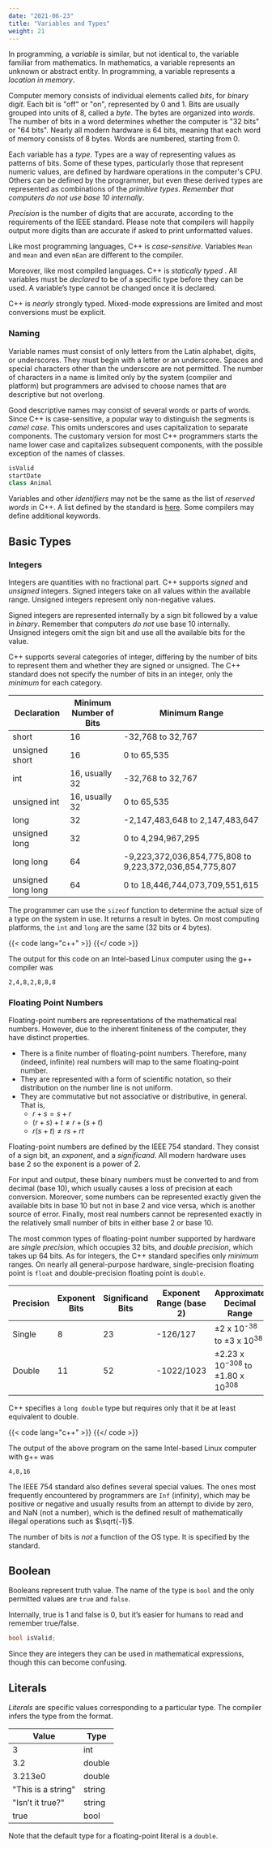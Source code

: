 ```yaml
---
date: "2021-06-23"
title: "Variables and Types"
weight: 21
---
```


In programming, a _variable_ is similar, but not identical to, the variable familiar from mathematics.  In mathematics, a variable represents an unknown or abstract entity.  In programming, a variable represents a _location in memory_.

Computer memory consists of individual elements called _bits_, for 
*bi*nary dig*it*.  Each bit is "off" or "on", represented by 0 and 1.  Bits are usually grouped into units of 8, called a _byte_.  The bytes are organized into _words_.  The number of bits in a word determines whether the computer is "32 bits" or "64 bits".  Nearly all modern hardware is 64 bits, meaning that each word of memory consists of 8 bytes.  Words are numbered, starting from 0.

Each variable has a _type_.  Types are a way of representing values as patterns of bits.  Some of these types, particularly those that represent numeric values, are defined by hardware operations in the computer's CPU.  Others can be defined by the programmer, but even these derived types are represented as combinations of the _primitive types_.
_Remember that computers do not use base 10 internally_.

_Precision_ is the number of digits that are accurate, according to the requirements of the IEEE standard.  Please note that compilers will happily output more digits than are accurate if asked to print unformatted values.

Like most programming languages, C++ is _case-sensitive_.  Variables `Mean` and `mean` and even `mEan` are different to the compiler.  

Moreover, like most compiled languages. C++ is _statically typed_ .  All variables must be _declared_ to be of a specific type before they can be used.  A variable’s type cannot be changed once it is declared.

C++ is _nearly_ strongly typed.  Mixed-mode expressions are limited and most conversions must be explicit.

### Naming

Variable names must consist of only letters from the Latin alphabet, digits, or underscores.  They must begin with a letter or an underscore.  Spaces and special characters other than the underscore are not permitted.  The number of characters in a name is limited only by the system (compiler and platform) but programmers are advised to choose names that are descriptive but not overlong.

Good descriptive names may consist of several words or parts of words.  Since C++ is case-sensitive, a popular way to distinguish the segments is _camel case_.
This omits underscores and uses capitalization to separate components.  The customary version for most C++ programmers starts the name lower case and capitalizes subsequent components, with the possible exception of the names of classes.
```c++
isValid
startDate
class Animal
```
Variables and other _identifiers_ may not be the same as the list of _reserved words_ in C++. A list defined by the standard is [here](https://en.cppreference.com/w/cpp/keyword).  Some compilers may define additional keywords.

## Basic Types

### Integers

Integers are quantities with no fractional part.  C++ supports _signed_ and _unsigned_ integers.  Signed integers take on all values within the available range.  Unsigned integers represent only non-negative values.

Signed integers are represented internally by a sign bit followed by a value in _binary_.  Remember that computers _do not_ use base 10 internally.
Unsigned integers omit the sign bit and use all the available bits for the value.

C++ supports several categories of integer, differing by the number of bits to represent them and whether they are signed or unsigned.
The C++ standard does not specify the number of bits in an integer, only the _minimum_ for each category.

| Declaration        | Minimum Number of Bits | Minimum Range                                           |
|--------------------|------------------------|---------------------------------------------------------|
| short              | 16                     | -32,768 to 32,767                                       |
| unsigned  short    | 16                     | 0 to 65,535                                             |
| int                | 16, usually 32         | -32,768 to 32,767                                       |
| unsigned int       | 16, usually 32         | 0 to 65,535                                             |
| long               | 32                     | -2,147,483,648 to 2,147,483,647                         |
| unsigned long      | 32                     | 0 to 4,294,967,295                                      |
| long long          | 64                     | -9,223,372,036,854,775,808 to 9,223,372,036,854,775,807 |
| unsigned long long | 64                     | 0 to 18,446,744,073,709,551,615                         |

The programmer can use the `sizeof` function to determine the actual size of a type on the system in use.  It returns a result in bytes.  On most computing platforms, the `int` and `long` are the same (32 bits or 4 bytes).

{{< code lang="c++" >}}
    [](/content/courses/cpp-introduction/codes/ints.cxx)
{{</ code >}}

The output for this code on an Intel-based Linux computer using the g++ compiler was
```no-highlight
2,4,8,2,8,8,8
```

### Floating Point Numbers

Floating-point numbers are representations of the mathematical real numbers.
However, due to the inherent finiteness of the computer, they have distinct
properties.

* There is a finite number of floating-point numbers. Therefore, many (indeed, infinite) real numbers will map to the same floating-point number.
* They are represented with a form of scientific notation, so their distribution on the number line is not uniform.
* They are commutative but not associative or distributive, in general.  That
is,
  * $r+s=s+r$
  * $(r+s)+t \ne r+(s+t)$
  * $r(s+t) \ne rs+rt$

Floating-point numbers are defined by the IEEE 754 standard.  They consist of a sign bit, an _exponent_, and a _significand_.  All modern hardware uses base 2 so the exponent is a power of 2.

For input and output, these binary numbers must be converted to and from decimal (base 10), which usually causes a loss of precision at each
conversion.  Moreover, some numbers can be represented exactly given the available bits in base 10 but not in base 2 and vice versa, which is another source of error.  Finally, most real numbers cannot be represented exactly in the relatively small number of bits in either base 2 or base 10.

The most common types of floating-point number supported by hardware are _single precision_, which occupies 32 bits, and _double precision_, which takes up 64 bits.
As for integers, the C++ standard specifies only _minimum_ ranges.  On nearly all general-purpose hardware, single-precision floating point is `float` and double-precision floating point is `double`.

| Precision | Exponent Bits | Significand Bits | Exponent Range (base 2) | Approximate Decimal Range                                           | Approximate Decimal Precision |
|-----------|---------------|------------------|-------------------------|---------------------------------------------------------------------|-------------------------------|
| Single    | 8             | 23               | -126/127                | &plusmn;2 x 10<sup>-38</sup> to &plusmn;3 x 10<sup>38</sup>         | 7 digits                      |
| Double    | 11            | 52               | -1022/1023              | &plusmn;2.23 x 10<sup>−308</sup> to &plusmn;1.80 x 10<sup>308</sup> | 16 digits                     |

C++ specifies a `long double` type but requires only that it be at least equivalent to double.

{{< code lang="c++" >}}
    [](/content/courses/cpp-introduction/codes/floats.cxx)
{{</ code >}}

The output of the above program on the same Intel-based Linux computer with g++ was
```no-highlight
4,8,16
```

The IEEE 754 standard also defines several special values.  The ones most frequently encountered by programmers are `Inf` (infinity), which may be positive or negative and usually results from an attempt to divide by zero, and NaN (not a number), which is the defined result of mathematically illegal operations such as $\sqrt{-1}$.

The number of bits is _not_ a function of the OS type.  It is specified by the standard.

## Boolean

Booleans represent truth value.  The name of the type is `bool` and the only permitted values are `true` and `false`.

Internally, true is 1 and false is 0, but it’s easier for humans to read and remember true/false.

```c++
bool isValid;
```
Since they are integers they can be used in mathematical expressions, though this can become confusing.  

## Literals

_Literals_ are specific values corresponding to a particular type.  The compiler infers the type from the format.

| Value              | Type   |
|--------------------|--------|
| 3                  | int    |
| 3.2                | double |
| 3.213e0            | double |
| "This is a string" | string |
| "Isn’t it true?"   | string |
| true               | bool   |

Note that the default type for a floating-point literal is a `double`.
